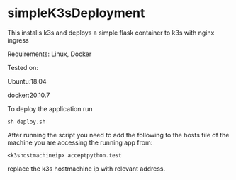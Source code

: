 # simpleK3sDeployment
This installs k3s and deploys a simple flask container to k3s with nginx ingress

Requirements: Linux, Docker

Tested on: 

Ubuntu:18.04

docker:20.10.7

To deploy the application run
```
sh deploy.sh
```
After running the script you need to add the following to the hosts file of the machine you are accessing the running app from:
```
<k3shostmachineip> acceptpython.test
```
replace the k3s hostmachine ip with relevant address.
